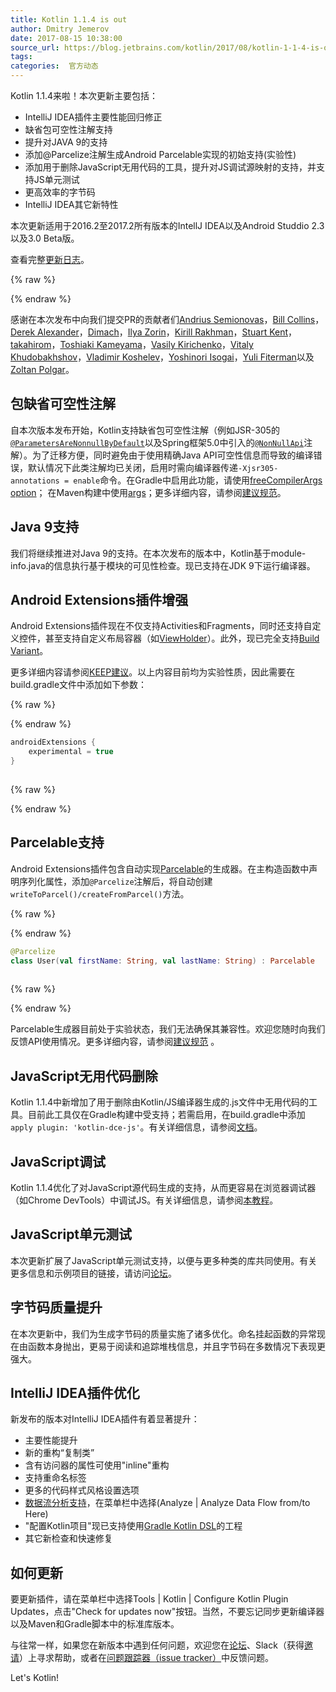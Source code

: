 ```yaml
---
title: Kotlin 1.1.4 is out
author: Dmitry Jemerov
date: 2017-08-15 10:38:00
source_url: https://blog.jetbrains.com/kotlin/2017/08/kotlin-1-1-4-is-out/
tags: 
categories:  官方动态
---
```



Kotlin 1.1.4来啦！本次更新主要包括：
  
 * IntelliJ IDEA插件主要性能回归修正  
 * 缺省包可空性注解支持  
 * 提升对JAVA 9的支持  
 * 添加@Parcelize注解生成Android Parcelable实现的初始支持(实验性)  
 * 添加用于删除JavaScript无用代码的工具，提升对JS调试源映射的支持，并支持JS单元测试  
 * 更高效率的字节码
 * IntelliJ IDEA其它新特性   

本次更新适用于2016.2至2017.2所有版本的IntellJ IDEA以及Android Studdio 2.3以及3.0 Beta版。

查看完整[更新日志](https://github.com/JetBrains/kotlin/blob/1.1.4/ChangeLog.md)。

{% raw %}
<p><span id="more-5184"></span></p>
{% endraw %}

感谢在本次发布中向我们提交PR的贡献者们[Andrius Semionovas](https://github.com/neworld)，[Bill Collins](https://github.com/mrginglymus)，[Derek Alexander](https://github.com/alexanderdr)，[Dimach](https://github.com/Dimach)，[Ilya Zorin](https://github.com/geralt-encore)，[Kirill Rakhman](https://github.com/cypressious)，[Stuart Kent](https://github.com/stkent)，[takahirom](https://github.com/takahirom)，[Toshiaki Kameyama](https://github.com/t-kameyama)，[Vasily Kirichenko](https://github.com/vasily-kirichenko)，[Vitaly Khudobakhshov](https://github.com/khud)，[Vladimir Koshelev](https://github.com/vedun-z)，[Yoshinori Isogai](https://github.com/shiraji)，[Yuli Fiterman](https://github.com/fitermay)以及[Zoltan Polgar](https://github.com/Pozo)。  

## 包缺省可空性注解

自本次版本发布开始，Kotlin支持缺省包可空性注解（例如JSR-305的[```@ParametersAreNonnullByDefault```](http://static.javadoc.io/com.google.code.findbugs/jsr305/3.0.1/javax/annotation/ParametersAreNonnullByDefault.html)以及Spring框架5.0中引入的[```@NonNullApi```](https://github.com/spring-projects/spring-framework/blob/master/spring-core/src/main/java/org/springframework/lang/NonNullApi.java)注解）。为了迁移方便，同时避免由于使用精确Java API可空性信息而导致的编译错误，默认情况下此类注解均已关闭，启用时需向编译器传递```-Xjsr305-annotations = enable```命令。在Gradle中启用此功能，请使用[freeCompilerArgs option](http://kotlinlang.org/docs/reference/using-gradle.html#attributes-common-for-jvm-and-js)； 在Maven构建中使用[args](http://kotlinlang.org/docs/reference/using-maven.html#attributes-common-for-jvm-and-js)；更多详细内容，请参阅[建议规范](https://github.com/Kotlin/KEEP/pull/78)。

## Java 9支持

我们将继续推进对Java 9的支持。在本次发布的版本中，Kotlin基于module-info.java的信息执行基于模块的可见性检查。现已支持在JDK 9下运行编译器。

## Android Extensions插件增强

Android Extensions插件现在不仅支持Activities和Fragments，同时还支持自定义控件，甚至支持自定义布局容器（如[ViewHolder](https://developer.android.com/reference/android/support/v7/widget/RecyclerView.ViewHolder.html)）。此外，现已完全支持[Build Variant](https://developer.android.com/studio/build/build-variants.html)。  

更多详细内容请参阅[KEEP建议](https://github.com/Kotlin/KEEP/blob/master/proposals/android-extensions-entity-caching.md)。以上内容目前均为实验性质，因此需要在build.gradle文件中添加如下参数：

{% raw %}
<p></p>
{% endraw %}

```kotlin
androidExtensions {
    experimental = true
}
 
```

{% raw %}
<p></p>
{% endraw %}

## Parcelable支持

Android Extensions插件包含自动实现[Parcelable](https://developer.android.com/reference/android/os/Parcelable.html)的生成器。在主构造函数中声明序列化属性，添加```@Parcelize```注解后，将自动创建```writeToParcel()/createFromParcel()```方法。

{% raw %}
<p></p>
{% endraw %}

```kotlin
@Parcelize
class User(val firstName: String, val lastName: String) : Parcelable
 
```

{% raw %}
<p></p>
{% endraw %}

Parcelable生成器目前处于实验状态，我们无法确保其兼容性。欢迎您随时向我们反馈API使用情况。更多详细内容，请参阅[建议规范](https://github.com/Kotlin/KEEP/blob/master/proposals/extensions/android-parcelable.md) 。

## JavaScript无用代码删除

Kotlin 1.1.4中新增加了用于删除由Kotlin/JS编译器生成的.js文件中无用代码的工具。目前此工具仅在Gradle构建中受支持；若需启用，在build.gradle中添加```apply plugin: 'kotlin-dce-js'```。有关详细信息，请参阅[文档](https://kotlinlang.org/docs/reference/javascript-dce.html)。
## JavaScript调试

Kotlin 1.1.4优化了对JavaScript源代码生成的支持，从而更容易在浏览器调试器（如Chrome DevTools）中调试JS。有关详细信息，请参阅[本教程](https://kotlinlang.org/docs/tutorials/javascript/debugging-javascript/debugging-javascript.html)。
## JavaScript单元测试

本次更新扩展了JavaScript单元测试支持，以便与更多种类的库共同使用。有关更多信息和示例项目的链接，请访问[论坛](https://discuss.kotlinlang.org/t/unit-testing-in-kotlin-js/3943)。
## 字节码质量提升

在本次更新中，我们为生成字节码的质量实施了诸多优化。命名挂起函数的异常现在由函数本身抛出，更易于阅读和追踪堆栈信息，并且字节码在多数情况下表现更强大。

## IntelliJ IDEA插件优化

新发布的版本对IntelliJ IDEA插件有着显著提升：

* 主要性能提升
* 新的重构“复制类”  
* 含有访问器的属性可使用"inline"重构
* 支持重命名标签
* 更多的代码样式风格设置选项
* [数据流分析支持](https://www.jetbrains.com/help/idea/analyzing-data-flow.html)，在菜单栏中选择(Analyze | Analyze Data Flow from/to Here)
* "配置Kotlin项目"现已支持使用[Gradle Kotlin DSL](https://github.com/gradle/kotlin-dsl)的工程
* 其它新检查和快速修复

## 如何更新

要更新插件，请在菜单栏中选择Tools | Kotlin | Configure Kotlin Plugin Updates，点击"Check for updates now"按钮。当然，不要忘记同步更新编译器以及Maven和Gradle脚本中的标准库版本。  

与往常一样，如果您在新版本中遇到任何问题，欢迎您在[论坛](https://discuss.kotlinlang.org/)、Slack（获得[邀请](http://slack.kotlinlang.org/)）上寻求帮助，或者在[问题跟踪器（issue tracker）](https://youtrack.jetbrains.com/issues/KT)中反馈问题。  

Let's Kotlin!
